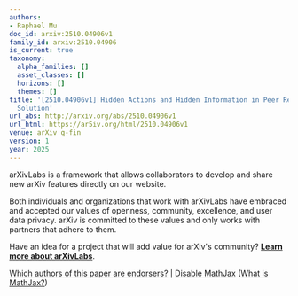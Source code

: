 ```yaml
---
authors:
- Raphael Mu
doc_id: arxiv:2510.04906v1
family_id: arxiv:2510.04906
is_current: true
taxonomy:
  alpha_families: []
  asset_classes: []
  horizons: []
  themes: []
title: '[2510.04906v1] Hidden Actions and Hidden Information in Peer Review: A Dynamic
  Solution'
url_abs: http://arxiv.org/abs/2510.04906v1
url_html: https://ar5iv.org/html/2510.04906v1
venue: arXiv q-fin
version: 1
year: 2025
---
```



arXivLabs is a framework that allows collaborators to develop and share new arXiv features directly on our website.

Both individuals and organizations that work with arXivLabs have embraced and accepted our values of openness, community, excellence, and user data privacy. arXiv is committed to these values and only works with partners that adhere to them.

Have an idea for a project that will add value for arXiv's community? [**Learn more about arXivLabs**](https://info.arxiv.org/labs/index.html).

[Which authors of this paper are endorsers?](/auth/show-endorsers/2510.04906) |
[Disable MathJax](javascript:setMathjaxCookie()) ([What is MathJax?](https://info.arxiv.org/help/mathjax.html))